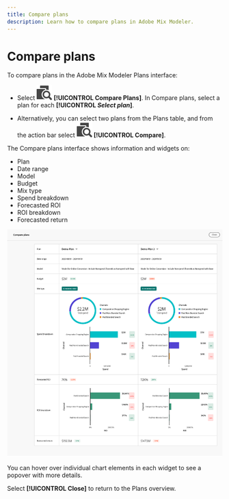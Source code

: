 ```yaml
---
title: Compare plans
description: Learn how to compare plans in Adobe Mix Modeler.
---
```


# Compare plans

To compare plans in the Adobe Mix Modeler Plans interface: 

* Select ![Compare](../assets/icons/Compare.svg) **[!UICONTROL Compare Plans]**. In Compare plans, select a plan for each **[!UICONTROL _Select plan_]**.

* Alternatively, you can select two plans from the Plans table, and from the action bar select ![Compare](../assets/icons/Compare.svg) **[!UICONTROL Compare]**.

The Compare plans interface shows information and widgets on:

* Plan
* Date range
* Model
* Budget
* Mix type
* Spend breakdown
* Forecasted ROI
* ROI breakdown
* Forecasted return
  
![Compare plans](../assets/compare-plans.png)

You can hover over individual chart elements in each widget to see a popover with more details.

Select **[!UICONTROL Close]** to return to the Plans overview.
